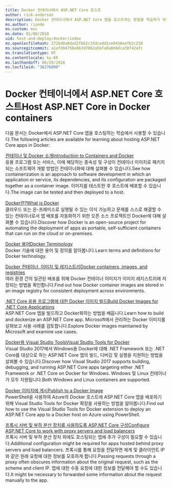 ```yaml
---
title: Docker 컨테이너에서 ASP.NET Core 호스트
author: rick-anderson
description: Docker 컨테이너에서 ASP.NET Core 앱을 호스트하는 방법을 학습하기 위한 리소스 링크를 검색합니다.
ms.author: riande
ms.custom: mvc
ms.date: 01/08/2018
uid: host-and-deploy/docker/index
ms.openlocfilehash: 272bd0a0dad2fb62c33dcedd1ce8430eefb2c238
ms.sourcegitcommit: a1afd04758e663d7062a5bfa8a0d4dca38f42afc
ms.translationtype: HT
ms.contentlocale: ko-KR
ms.lasthandoff: 06/20/2018
ms.locfileid: "36276090"
---
```

# <a name="host-aspnet-core-in-docker-containers"></a><span data-ttu-id="d31b4-103">Docker 컨테이너에서 ASP.NET Core 호스트</span><span class="sxs-lookup"><span data-stu-id="d31b4-103">Host ASP.NET Core in Docker containers</span></span>

<span data-ttu-id="d31b4-104">다음 문서는 Docker에서 ASP.NET Core 앱을 호스팅하는 학습에서 사용할 수 있습니다.</span><span class="sxs-lookup"><span data-stu-id="d31b4-104">The following articles are available for learning about hosting ASP.NET Core apps in Docker:</span></span>

[<span data-ttu-id="d31b4-105">컨테이너 및 Docker 소개</span><span class="sxs-lookup"><span data-stu-id="d31b4-105">Introduction to Containers and Docker</span></span>](/dotnet/standard/microservices-architecture/container-docker-introduction/index)  
<span data-ttu-id="d31b4-106">응용 프로그램 또는 서비스, 이에 해당하는 종속성 및 구성이 컨테이너 이미지로 패키지되는 소프트웨어 개발 방법인 컨테이너화에 대해 살펴볼 수 있습니다.</span><span class="sxs-lookup"><span data-stu-id="d31b4-106">See how containerization is an approach to software development in which an application or service, its dependencies, and its configuration are packaged together as a container image.</span></span> <span data-ttu-id="d31b4-107">이미지를 테스트한 후 호스트에 배포할 수 있습니다.</span><span class="sxs-lookup"><span data-stu-id="d31b4-107">The image can be tested and then deployed to a host.</span></span>

[<span data-ttu-id="d31b4-108">Docker란?</span><span class="sxs-lookup"><span data-stu-id="d31b4-108">What is Docker</span></span>](/dotnet/standard/microservices-architecture/container-docker-introduction/docker-defined)  
<span data-ttu-id="d31b4-109">클라우드 또는 온-프레미스로 실행될 수 있는 이식 가능하고 문제를 스스로 해결할 수 있는 컨테이너로서 앱 배포를 자동화하기 위한 오픈 소스 프로젝트인 Docker에 대해 살펴볼 수 있습니다.</span><span class="sxs-lookup"><span data-stu-id="d31b4-109">Discover how Docker is an open-source project for automating the deployment of apps as portable, self-sufficient containers that can run on the cloud or on-premises.</span></span>

[<span data-ttu-id="d31b4-110">Docker 용어</span><span class="sxs-lookup"><span data-stu-id="d31b4-110">Docker Terminology</span></span>](/dotnet/standard/microservices-architecture/container-docker-introduction/docker-terminology)  
<span data-ttu-id="d31b4-111">Docker 기술에 대한 용어 및 정의를 알아봅니다.</span><span class="sxs-lookup"><span data-stu-id="d31b4-111">Learn terms and definitions for Docker technology.</span></span>

[<span data-ttu-id="d31b4-112">Docker 컨테이너, 이미지 및 레지스트리</span><span class="sxs-lookup"><span data-stu-id="d31b4-112">Docker containers, images, and registries</span></span>](/dotnet/standard/microservices-architecture/container-docker-introduction/docker-containers-images-registries)  
<span data-ttu-id="d31b4-113">여러 환경 간의 일관된 배포를 위해 Docker 컨테이너 이미지가 이미지 레지스트리에 저장되는 방법을 확인합니다.</span><span class="sxs-lookup"><span data-stu-id="d31b4-113">Find out how Docker container images are stored in an image registry for consistent deployment across environments.</span></span>

[<span data-ttu-id="d31b4-114">.NET Core 응용 프로그램에 대한 Docker 이미지 빌드</span><span class="sxs-lookup"><span data-stu-id="d31b4-114">Build Docker Images for .NET Core Applications</span></span>](/dotnet/articles/core/docker/building-net-docker-images)  
<span data-ttu-id="d31b4-115">ASP.NET Core 앱을 빌드하고 Docker화하는 방법을 배웁니다.</span><span class="sxs-lookup"><span data-stu-id="d31b4-115">Learn how to build and dockerize an ASP.NET Core app.</span></span> <span data-ttu-id="d31b4-116">Microsoft에서 관리하는 Docker 이미지를 살펴보고 사용 사례를 검토합니다.</span><span class="sxs-lookup"><span data-stu-id="d31b4-116">Explore Docker images maintained by Microsoft and examine use cases.</span></span>

[<span data-ttu-id="d31b4-117">Docker용 Visual Studio Tools</span><span class="sxs-lookup"><span data-stu-id="d31b4-117">Visual Studio Tools for Docker</span></span>](xref:host-and-deploy/docker/visual-studio-tools-for-docker)  
<span data-ttu-id="d31b4-118">Visual Studio 2017에서 Windows용 Docker에 대해 .NET Framework 또는 .NET Core를 대상으로 하는 ASP.NET Core 앱의 빌드, 디버깅 및 실행을 지원하는 방법을 살펴볼 수 있습니다.</span><span class="sxs-lookup"><span data-stu-id="d31b4-118">Discover how Visual Studio 2017 supports building, debugging, and running ASP.NET Core apps targeting either .NET Framework or .NET Core on Docker for Windows.</span></span> <span data-ttu-id="d31b4-119">Windows 및 Linux 컨테이너가 모두 지원됩니다.</span><span class="sxs-lookup"><span data-stu-id="d31b4-119">Both Windows and Linux containers are supported.</span></span>

[<span data-ttu-id="d31b4-120">Docker 이미지에 게시</span><span class="sxs-lookup"><span data-stu-id="d31b4-120">Publish to a Docker Image</span></span>](/azure/vs-azure-tools-docker-hosting-web-apps-in-docker)  
<span data-ttu-id="d31b4-121">PowerShell을 사용하여 Azure의 Docker 호스트에 ASP.NET Core 앱을 배포하기 위해 Visual Studio Tools for Docker 확장을 사용하는 방법을 알아봅니다.</span><span class="sxs-lookup"><span data-stu-id="d31b4-121">Find out how to use the Visual Studio Tools for Docker extension to deploy an ASP.NET Core app to a Docker host on Azure using PowerShell.</span></span>

[<span data-ttu-id="d31b4-122">프록시 서버 및 부하 분산 장치를 사용하도록 ASP.NET Core 구성</span><span class="sxs-lookup"><span data-stu-id="d31b4-122">Configure ASP.NET Core to work with proxy servers and load balancers</span></span>](xref:host-and-deploy/proxy-load-balancer)  
<span data-ttu-id="d31b4-123">프록시 서버 및 부하 분산 장치 외에도 호스팅되는 앱에 추가 구성이 필요할 수 있습니다.</span><span class="sxs-lookup"><span data-stu-id="d31b4-123">Additional configuration might be required for apps hosted behind proxy servers and load balancers.</span></span> <span data-ttu-id="d31b4-124">프록시를 통해 요청을 전달하면 체계 및 클라이언트 IP와 같은 원래 요청에 대한 정보를 모호하게 합니다.</span><span class="sxs-lookup"><span data-stu-id="d31b4-124">Passing requests through a proxy often obscures information about the original request, such as the scheme and client IP.</span></span> <span data-ttu-id="d31b4-125">앱에 대한 수동 요청에 대한 정보를 전달해야 할 수도 있습니다.</span><span class="sxs-lookup"><span data-stu-id="d31b4-125">It might be necessary to forwarded some information about the request manually to the app.</span></span>
